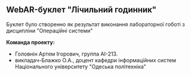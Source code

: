 ## WebAR-буклет "Лічильний годинник"
Буклет було створенно як результат виконання лабораторної гоботі з дисципліни "Операційні системи"

**Команда проекту:**
+ Головнін Артем Ігорович, группа АІ-213.
+ викладач-Блажко О.А., доцент кафедри інформаційних систем Національного університету "Одеська політехніка"
